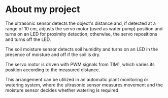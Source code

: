 # About my project
The ultrasonic sensor detects the object's distance and, if detected at a range of 10 cm, adjusts the servo motor (used as water pump) position and turns on an LED for proximity detection; otherwise, the servo repositions and turns off the LED. <br> 

The soil moisture sensor detects soil humidity and turns on an LED in the presence of moisture and off if the soil is dry.<br> 

The servo motor is driven with PWM signals from TIM1, which varies its position according to the measured distance. <br>

This arrangement can be utilized in an automatic plant monitoring or watering system, where the ultrasonic sensor measures movement and the moisture sensor decides whether watering is required.

